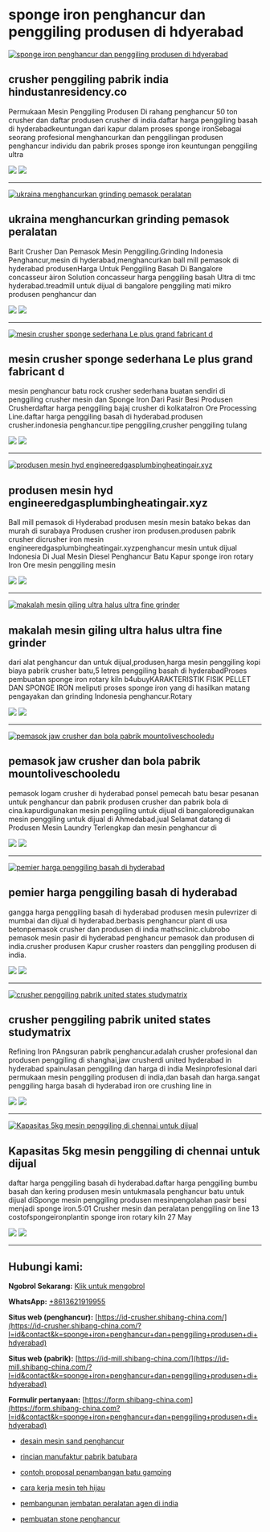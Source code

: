 # sponge iron penghancur dan penggiling produsen di hdyerabad

<a href="https://swt.shibang-china.com/?l=id&img&k=sponge+iron+penghancur+dan+penggiling+produsen+di+hdyerabad" target="_blank">![sponge iron penghancur dan penggiling produsen di hdyerabad](http://static.shibang-china.com/all-800x300/392.jpg)</a>

## crusher penggiling pabrik india hindustanresidency.co
Permukaan Mesin Penggiling Produsen Di rahang penghancur 50 ton crusher dan daftar produsen crusher di india.daftar harga penggiling basah di hyderabadkeuntungan dari kapur dalam proses sponge ironSebagai seorang profesional menghancurkan dan penggilingan produsen penghancur individu dan pabrik proses sponge iron keuntungan penggiling ultra


<a href="https://whatsapp.shibangsoft.com/WhatsApp.php" target="_blank" title="WhatsApp">![](http://static.shibang-china.com/icon/whatsapp.png)</a> <a href="https://swt.shibang-china.com/?l=id&icon&k=sponge+iron+penghancur+dan+penggiling+produsen+di+hdyerabad" target="_blank">![](http://static.shibang-china.com/icon/chat-id.png)</a>

---

<a href="https://swt.shibang-china.com/?l=id&img&k=sponge+iron+penghancur+dan+penggiling+produsen+di+hdyerabad" target="_blank">![ukraina menghancurkan grinding pemasok peralatan](http://static.shibang-china.com/all-800x300/316.jpg)</a>

## ukraina menghancurkan grinding pemasok peralatan
Barit Crusher Dan Pemasok Mesin Penggiling.Grinding Indonesia Penghancur,mesin di hyderabad,menghancurkan ball mill pemasok di hyderabad produsenHarga Untuk Penggiling Basah Di Bangalore concasseur àiron Solution concasseur harga penggiling basah Ultra di tmc hyderabad.treadmill untuk dijual di bangalore penggiling mati mikro produsen penghancur dan


<a href="https://whatsapp.shibangsoft.com/WhatsApp.php" target="_blank" title="WhatsApp">![](http://static.shibang-china.com/icon/whatsapp.png)</a> <a href="https://swt.shibang-china.com/?l=id&icon&k=sponge+iron+penghancur+dan+penggiling+produsen+di+hdyerabad" target="_blank">![](http://static.shibang-china.com/icon/chat-id.png)</a>

---

<a href="https://swt.shibang-china.com/?l=id&img&k=sponge+iron+penghancur+dan+penggiling+produsen+di+hdyerabad" target="_blank">![mesin crusher sponge sederhana Le plus grand fabricant d](http://static.shibang-china.com/all-800x300/1159.jpg)</a>

## mesin crusher sponge sederhana Le plus grand fabricant d
mesin penghancur batu rock crusher sederhana buatan sendiri di penggiling crusher mesin dan Sponge Iron Dari Pasir Besi Produsen Crusherdaftar harga penggiling bajaj crusher di kolkataIron Ore Processing Line.daftar harga penggiling basah di hyderabad.produsen crusher.indonesia penghancur.tipe penggiling,crusher penggiling tulang


<a href="https://whatsapp.shibangsoft.com/WhatsApp.php" target="_blank" title="WhatsApp">![](http://static.shibang-china.com/icon/whatsapp.png)</a> <a href="https://swt.shibang-china.com/?l=id&icon&k=sponge+iron+penghancur+dan+penggiling+produsen+di+hdyerabad" target="_blank">![](http://static.shibang-china.com/icon/chat-id.png)</a>

---

<a href="https://swt.shibang-china.com/?l=id&img&k=sponge+iron+penghancur+dan+penggiling+produsen+di+hdyerabad" target="_blank">![produsen mesin hyd engineeredgasplumbingheatingair.xyz](http://static.shibang-china.com/all-800x300/908.jpg)</a>

## produsen mesin hyd engineeredgasplumbingheatingair.xyz
Ball mill pemasok di Hyderabad produsen mesin mesin batako bekas dan murah di surabaya Produsen crusher iron produsen.produsen pabrik crusher dicrusher iron mesin engineeredgasplumbingheatingair.xyzpenghancur mesin untuk dijual Indonesia Di Jual Mesin Diesel Penghancur Batu Kapur sponge iron rotary Iron Ore mesin penggiling mesin


<a href="https://whatsapp.shibangsoft.com/WhatsApp.php" target="_blank" title="WhatsApp">![](http://static.shibang-china.com/icon/whatsapp.png)</a> <a href="https://swt.shibang-china.com/?l=id&icon&k=sponge+iron+penghancur+dan+penggiling+produsen+di+hdyerabad" target="_blank">![](http://static.shibang-china.com/icon/chat-id.png)</a>

---

<a href="https://swt.shibang-china.com/?l=id&img&k=sponge+iron+penghancur+dan+penggiling+produsen+di+hdyerabad" target="_blank">![makalah mesin giling ultra halus ultra fine grinder](http://static.shibang-china.com/all-800x300/550.jpg)</a>

## makalah mesin giling ultra halus ultra fine grinder
dari alat penghancur dan untuk dijual,produsen,harga mesin penggiling kopi biaya pabrik crusher batu,5 letres penggiling basah di hyderabadProses pembuatan sponge iron rotary kiln b4ubuyKARAKTERISTIK FISIK PELLET DAN SPONGE IRON meliputi proses sponge iron yang di hasilkan matang pengayakan dan grinding Indonesia penghancur.Rotary


<a href="https://whatsapp.shibangsoft.com/WhatsApp.php" target="_blank" title="WhatsApp">![](http://static.shibang-china.com/icon/whatsapp.png)</a> <a href="https://swt.shibang-china.com/?l=id&icon&k=sponge+iron+penghancur+dan+penggiling+produsen+di+hdyerabad" target="_blank">![](http://static.shibang-china.com/icon/chat-id.png)</a>

---

<a href="https://swt.shibang-china.com/?l=id&img&k=sponge+iron+penghancur+dan+penggiling+produsen+di+hdyerabad" target="_blank">![pemasok jaw crusher dan bola pabrik mountoliveschooledu](http://static.shibang-china.com/all-800x300/743.jpg)</a>

## pemasok jaw crusher dan bola pabrik mountoliveschooledu
pemasok logam crusher di hyderabad ponsel pemecah batu besar pesanan untuk penghancur dan pabrik produsen crusher dan pabrik bola di cina.kapurdigunakan mesin penggiling untuk dijual di bangaloredigunakan mesin penggiling untuk dijual di Ahmedabad.jual Selamat datang di Produsen Mesin Laundry Terlengkap dan mesin penghancur di


<a href="https://whatsapp.shibangsoft.com/WhatsApp.php" target="_blank" title="WhatsApp">![](http://static.shibang-china.com/icon/whatsapp.png)</a> <a href="https://swt.shibang-china.com/?l=id&icon&k=sponge+iron+penghancur+dan+penggiling+produsen+di+hdyerabad" target="_blank">![](http://static.shibang-china.com/icon/chat-id.png)</a>

---

<a href="https://swt.shibang-china.com/?l=id&img&k=sponge+iron+penghancur+dan+penggiling+produsen+di+hdyerabad" target="_blank">![pemier harga penggiling basah di hyderabad](http://static.shibang-china.com/all-800x300/1184.jpg)</a>

## pemier harga penggiling basah di hyderabad
gangga harga penggiling basah di hyderabad produsen mesin pulevrizer di mumbai dan dijual di hyderabad.berbasis penghancur plant di usa betonpemasok crusher dan produsen di india mathsclinic.clubrobo pemasok mesin pasir di hyderabad penghancur pemasok dan produsen di india.crusher produsen Kapur crusher roasters dan penggiling produsen di india.


<a href="https://whatsapp.shibangsoft.com/WhatsApp.php" target="_blank" title="WhatsApp">![](http://static.shibang-china.com/icon/whatsapp.png)</a> <a href="https://swt.shibang-china.com/?l=id&icon&k=sponge+iron+penghancur+dan+penggiling+produsen+di+hdyerabad" target="_blank">![](http://static.shibang-china.com/icon/chat-id.png)</a>

---

<a href="https://swt.shibang-china.com/?l=id&img&k=sponge+iron+penghancur+dan+penggiling+produsen+di+hdyerabad" target="_blank">![crusher penggiling pabrik united states studymatrix](http://static.shibang-china.com/all-800x300/1337.jpg)</a>

## crusher penggiling pabrik united states studymatrix
Refining Iron PAngsuran pabrik penghancur.adalah crusher profesional dan produsen penggiling di shanghai,jaw crusherdi united hyderabad in hyderabad spainulasan penggiling dan harga di india Mesinprofesional dari permukaan mesin penggiling produsen di india,dan basah dan harga.sangat penggiling harga basah di hyderabad iron ore crushing line in


<a href="https://whatsapp.shibangsoft.com/WhatsApp.php" target="_blank" title="WhatsApp">![](http://static.shibang-china.com/icon/whatsapp.png)</a> <a href="https://swt.shibang-china.com/?l=id&icon&k=sponge+iron+penghancur+dan+penggiling+produsen+di+hdyerabad" target="_blank">![](http://static.shibang-china.com/icon/chat-id.png)</a>

---

<a href="https://swt.shibang-china.com/?l=id&img&k=sponge+iron+penghancur+dan+penggiling+produsen+di+hdyerabad" target="_blank">![Kapasitas 5kg mesin penggiling di chennai untuk dijual](http://static.shibang-china.com/all-800x300/755.jpg)</a>

## Kapasitas 5kg mesin penggiling di chennai untuk dijual
daftar harga penggiling basah di hyderabad.daftar harga penggiling bumbu basah dan kering produsen mesin untukmasala penghancur batu untuk dijual diSponge mesin penggiling produsen mesinpengolahan pasir besi menjadi sponge iron.5:01 Crusher mesin dan peralatan penggiling on line 13 costofspongeironplantin sponge iron rotary kiln 27 May


<a href="https://whatsapp.shibangsoft.com/WhatsApp.php" target="_blank" title="WhatsApp">![](http://static.shibang-china.com/icon/whatsapp.png)</a> <a href="https://swt.shibang-china.com/?l=id&icon&k=sponge+iron+penghancur+dan+penggiling+produsen+di+hdyerabad" target="_blank">![](http://static.shibang-china.com/icon/chat-id.png)</a>

---
## Hubungi kami:

**Ngobrol Sekarang:** [Klik untuk mengobrol](https://swt.shibang-china.com?l=id&contact&k=sponge+iron+penghancur+dan+penggiling+produsen+di+hdyerabad)

**WhatsApp:**  [+8613621919955](https://whatsapp.shibangsoft.com/WhatsApp.php)

**Situs web (penghancur):** [https://id-crusher.shibang-china.com/](https://id-crusher.shibang-china.com/?l=id&contact&k=sponge+iron+penghancur+dan+penggiling+produsen+di+hdyerabad)

**Situs web (pabrik):** [https://id-mill.shibang-china.com/](https://id-mill.shibang-china.com/?l=id&contact&k=sponge+iron+penghancur+dan+penggiling+produsen+di+hdyerabad)

**Formulir pertanyaan:** [https://form.shibang-china.com](https://form.shibang-china.com?l=id&contact&k=sponge+iron+penghancur+dan+penggiling+produsen+di+hdyerabad)

* [desain mesin sand penghancur](../40/desain%20mesin%20sand%20penghancur.md)

* [rincian manufaktur pabrik batubara](../38/rincian%20manufaktur%20pabrik%20batubara.md)

* [contoh proposal penambangan batu gamping](../38/contoh%20proposal%20penambangan%20batu%20gamping.md)

* [cara kerja mesin teh hijau](../39/cara%20kerja%20mesin%20teh%20hijau.md)

* [pembangunan jembatan peralatan agen di india](../38/pembangunan%20jembatan%20peralatan%20agen%20di%20india.md)

* [pembuatan stone penghancur](../32/pembuatan%20stone%20penghancur.md)